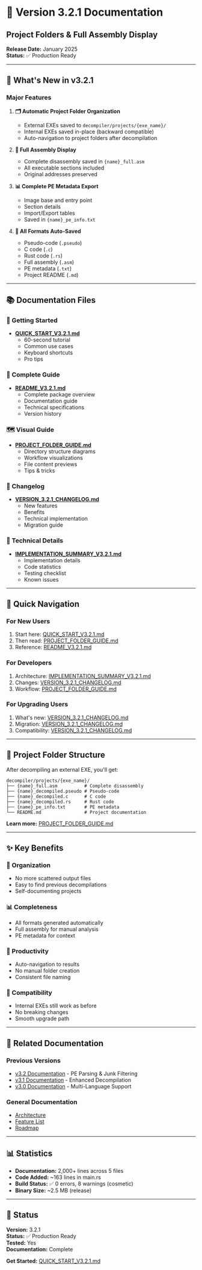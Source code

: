 # 📁 Version 3.2.1 Documentation

## Project Folders & Full Assembly Display

**Release Date:** January 2025  
**Status:** ✅ Production Ready

---

## 🎯 What's New in v3.2.1

### Major Features
1. **🗂️ Automatic Project Folder Organization**
   - External EXEs saved to `decompiler/projects/{exe_name}/`
   - Internal EXEs saved in-place (backward compatible)
   - Auto-navigation to project folders after decompilation

2. **📄 Full Assembly Display**
   - Complete disassembly saved in `{name}_full.asm`
   - All executable sections included
   - Original addresses preserved

3. **📊 Complete PE Metadata Export**
   - Image base and entry point
   - Section details
   - Import/Export tables
   - Saved in `{name}_pe_info.txt`

4. **🎯 All Formats Auto-Saved**
   - Pseudo-code (`.pseudo`)
   - C code (`.c`)
   - Rust code (`.rs`)
   - Full assembly (`.asm`)
   - PE metadata (`.txt`)
   - Project README (`.md`)

---

## 📚 Documentation Files

### 🚀 Getting Started
- **[QUICK_START_V3.2.1.md](QUICK_START_V3.2.1.md)**
  - 60-second tutorial
  - Common use cases
  - Keyboard shortcuts
  - Pro tips

### 📖 Complete Guide
- **[README_V3.2.1.md](README_V3.2.1.md)**
  - Complete package overview
  - Documentation guide
  - Technical specifications
  - Version history

### 🗺️ Visual Guide
- **[PROJECT_FOLDER_GUIDE.md](PROJECT_FOLDER_GUIDE.md)**
  - Directory structure diagrams
  - Workflow visualizations
  - File content previews
  - Tips & tricks

### 📝 Changelog
- **[VERSION_3.2.1_CHANGELOG.md](VERSION_3.2.1_CHANGELOG.md)**
  - New features
  - Benefits
  - Technical implementation
  - Migration guide

### 🔧 Technical Details
- **[IMPLEMENTATION_SUMMARY_V3.2.1.md](IMPLEMENTATION_SUMMARY_V3.2.1.md)**
  - Implementation details
  - Code statistics
  - Testing checklist
  - Known issues

---

## 🎯 Quick Navigation

### For New Users
1. Start here: [QUICK_START_V3.2.1.md](QUICK_START_V3.2.1.md)
2. Then read: [PROJECT_FOLDER_GUIDE.md](PROJECT_FOLDER_GUIDE.md)
3. Reference: [README_V3.2.1.md](README_V3.2.1.md)

### For Developers
1. Architecture: [IMPLEMENTATION_SUMMARY_V3.2.1.md](IMPLEMENTATION_SUMMARY_V3.2.1.md)
2. Changes: [VERSION_3.2.1_CHANGELOG.md](VERSION_3.2.1_CHANGELOG.md)
3. Workflow: [PROJECT_FOLDER_GUIDE.md](PROJECT_FOLDER_GUIDE.md)

### For Upgrading Users
1. What's new: [VERSION_3.2.1_CHANGELOG.md](VERSION_3.2.1_CHANGELOG.md)
2. Migration: [VERSION_3.2.1_CHANGELOG.md](VERSION_3.2.1_CHANGELOG.md#migration-guide)
3. Compatibility: [VERSION_3.2.1_CHANGELOG.md](VERSION_3.2.1_CHANGELOG.md#backward-compatibility)

---

## 📂 Project Folder Structure

After decompiling an external EXE, you'll get:

```
decompiler/projects/{exe_name}/
├── {name}_full.asm          # Complete disassembly
├── {name}_decompiled.pseudo # Pseudo-code
├── {name}_decompiled.c      # C code
├── {name}_decompiled.rs     # Rust code
├── {name}_pe_info.txt       # PE metadata
└── README.md                # Project documentation
```

**Learn more:** [PROJECT_FOLDER_GUIDE.md](PROJECT_FOLDER_GUIDE.md)

---

## ✨ Key Benefits

### 🎯 Organization
- No more scattered output files
- Easy to find previous decompilations
- Self-documenting projects

### 📊 Completeness
- All formats generated automatically
- Full assembly for manual analysis
- PE metadata for context

### 🚀 Productivity
- Auto-navigation to results
- No manual folder creation
- Consistent file naming

### 🔄 Compatibility
- Internal EXEs still work as before
- No breaking changes
- Smooth upgrade path

---

## 🔗 Related Documentation

### Previous Versions
- [v3.2 Documentation](../v3.2/) - PE Parsing & Junk Filtering
- [v3.1 Documentation](../v3.1/) - Enhanced Decompilation
- [v3.0 Documentation](../v3.0/) - Multi-Language Support

### General Documentation
- [Architecture](../general/ARCHITECTURE.md)
- [Feature List](../general/DECOMPILER_FEATURES.md)
- [Roadmap](../general/ROADMAP_V3.2_TO_V4.0.md)

---

## 📊 Statistics

- **Documentation:** 2,000+ lines across 5 files
- **Code Added:** ~163 lines in main.rs
- **Build Status:** ✅ 0 errors, 8 warnings (cosmetic)
- **Binary Size:** ~2.5 MB (release)

---

## 🎉 Status

**Version:** 3.2.1  
**Status:** ✅ Production Ready  
**Tested:** Yes  
**Documentation:** Complete  

**Get Started:** [QUICK_START_V3.2.1.md](QUICK_START_V3.2.1.md)